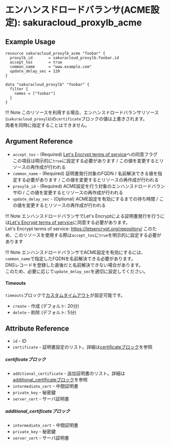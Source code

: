 # エンハンスドロードバランサ(ACME設定): sakuracloud_proxylb_acme

## Example Usage

```hcl
resource sakuracloud_proxylb_acme "foobar" {
  proxylb_id       = sakuracloud_proxylb.foobar.id
  accept_tos       = true
  common_name      = "www.example.com"
  update_delay_sec = 120
}

data "sakuracloud_proxylb" "foobar" {
  filter {
    names = ["foobar"]
  }
}
```

!!! Note
    このリソースを利用する場合、エンハンスドロードバランサリソース(`sakuracloud_proxylb`)の`certificate`ブロックの値は上書きされます。  
    両者を同時に指定することはできません。

## Argument Reference

* `accept_tos` - (Required) [Let's Encrypt terms of service](https://letsencrypt.org/repository/)への同意フラグ  
この項目は明示的に`true`に設定する必要があります / この値を変更するとリソースの再作成が行われる
* `common_name` - (Required) 証明書発行対象のFQDN / 名前解決できる値を指定する必要があります / この値を変更するとリソースの再作成が行われる
* `proxylb_id` - (Required) ACME設定を行う対象のエンハンスドロードバランサID / この値を変更するとリソースの再作成が行われる
* `update_delay_sec` - (Optional) ACME設定を有効にするまでの待ち時間 / この値を変更するとリソースの再作成が行われる

!!! Note
    エンハンスドロードバランサでLet's Encryptによる証明書発行を行うには[Let's Encrypt terms of service](https://letsencrypt.org/repository/)に同意する必要があります。  
    Let's Encrypt terms of service: https://letsencrypt.org/repository/
    このため、このリソースを使用する際は`accept_tos`に`true`を明示的に設定する必要があります

!!! Note
    エンハンスドロードバランサでACME設定を有効にするには、`common_name`で指定したFQDNを名前解決できる必要があります。  
    DNSレコードを登録した直後だと名前解決できない場合があります。  
    このため、必要に応じて`update_delay_sec`を適切に設定してください。

#### Timeouts

`timeouts`ブロックで[カスタムタイムアウト](https://www.terraform.io/docs/configuration/resources.html#operation-timeouts)が設定可能です。  

* `create` - 作成 (デフォルト: 20分)
* `delete` - 削除 (デフォルト: 5分)

## Attribute Reference

* `id` - ID
* `certificate` - 証明書設定のリスト。詳細は[certificateブロック](#certificate)を参照

##### certificateブロック

* `additional_certificate` - 追加証明書のリスト。詳細は[additional_certificateブロック](#additional_certificate)を参照
* `intermediate_cert` - 中間証明書
* `private_key` - 秘密鍵
* `server_cert` - サーバ証明書

##### additional_certificateブロック

* `intermediate_cert` - 中間証明書
* `private_key` - 秘密鍵
* `server_cert` - サーバ証明書

